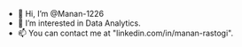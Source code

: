 - 👋 Hi, I’m @Manan-1226
- 👀 I’m interested in Data Analytics.
- 📫 You can contact me at "linkedin.com/in/manan-rastogi".

<!---
Manan-1226/Manan-1226 is a ✨ special ✨ repository because its `README.md` (this file) appears on your GitHub profile.
You can click the Preview link to take a look at your changes.
--->
